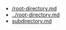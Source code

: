 - [/root-directory.md](/root-directory.md)
- [../root-directory.md](../root-directory.md)
- [subdirectory.md](subdirectory.md)
